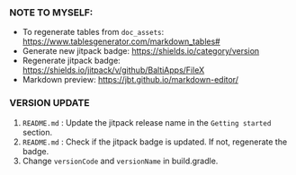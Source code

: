 ### NOTE TO MYSELF:
- To regenerate tables from `doc_assets`: https://www.tablesgenerator.com/markdown_tables#
- Generate new jitpack badge: https://shields.io/category/version
- Regenerate jitpack badge: https://shields.io/jitpack/v/github/BaltiApps/FileX
- Markdown preview: https://jbt.github.io/markdown-editor/

### VERSION UPDATE
1. `README.md` : Update the jitpack release name in the `Getting started` section.
2. `README.md` : Check if the jitpack badge is updated. If not, regenerate the badge.
3. Change `versionCode` and `versionName` in build.gradle.